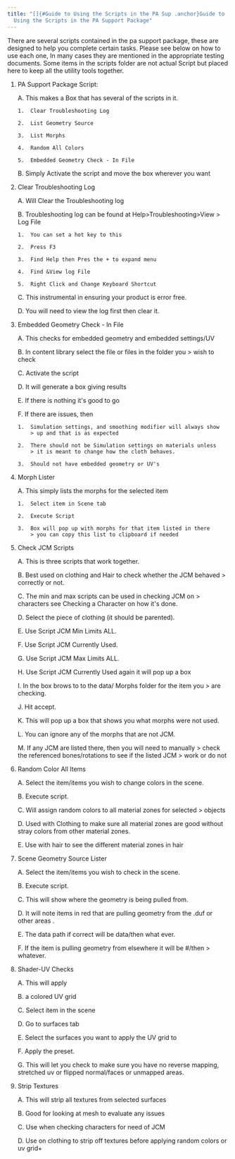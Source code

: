```yaml
---
title: "[]{#Guide to Using the Scripts in the PA Sup .anchor}Guide to
  Using the Scripts in the PA Support Package"
---
```


There are several scripts contained in the pa support package, these are
designed to help you complete certain tasks. Please see below on how to
use each one, In many cases they are mentioned in the appropriate
testing documents. Some items in the scripts folder are not actual
Script but placed here to keep all the utility tools together.

1.  PA Support Package Script:

    A.  This makes a Box that has several of the scripts in it.

        1.  Clear Troubleshooting Log

        2.  List Geometry Source

        3.  List Morphs

        4.  Random All Colors

        5.  Embedded Geometry Check - In File

    B.  Simply Activate the script and move the box wherever you want

2.  Clear Troubleshooting Log

    A.  Will Clear the Troubleshooting log

    B.  Troubleshooting log can be found at Help\>Troubleshooting\>View
        > Log File

        1.  You can set a hot key to this

        2.  Press F3

        3.  Find Help then Pres the + to expand menu

        4.  Find &View log File

        5.  Right Click and Change Keyboard Shortcut

    C.  This instrumental in ensuring your product is error free.

    D.  You will need to view the log first then clear it.

3.  Embedded Geometry Check - In File

    A.  This checks for embedded geometry and embedded settings/UV

    B.  In content library select the file or files in the folder you
        > wish to check

    C.  Activate the script

    D.  It will generate a box giving results

    E.  If there is nothing it's good to go

    F.  If there are issues, then

        1.  Simulation settings, and smoothing modifier will always show
            > up and that is as expected

        2.  There should not be Simulation settings on materials unless
            > it is meant to change how the cloth behaves.

        3.  Should not have embedded geometry or UV's

4.  Morph Lister

    A.  This simply lists the morphs for the selected item

        1.  Select item in Scene tab

        2.  Execute Script

        3.  Box will pop up with morphs for that item listed in there
            > you can copy this list to clipboard if needed

5.  Check JCM Scripts

    A.  This is three scripts that work together.

    B.  Best used on clothing and Hair to check whether the JCM behaved
        > correctly or not.

    C.  The min and max scripts can be used in checking JCM on
        > characters see Checking a Character on how it's done.

    D.  Select the piece of clothing (it should be parented).

    E.  Use Script JCM Min Limits ALL.

    F.  Use Script JCM Currently Used.

    G.  Use Script JCM Max Limits ALL.

    H.  Use Script JCM Currently Used again it will pop up a box

    I.  In the box brows to to the data/ Morphs folder for the item you
        > are checking.

    J.  Hit accept.

    K.  This will pop up a box that shows you what morphs were not used.

    L.  You can ignore any of the morphs that are not JCM.

    M.  If any JCM are listed there, then you will need to manually
        > check the referenced bones/rotations to see if the listed JCM
        > work or do not

6.  Random Color All Items

    A.  Select the item/items you wish to change colors in the scene.

    B.  Execute script.

    C.  Will assign random colors to all material zones for selected
        > objects

    D.  Used with Clothing to make sure all material zones are good
        without stray colors from other material zones.

    E.  Use with hair to see the different material zones in hair

7.  Scene Geometry Source Lister

    A.  Select the item/items you wish to check in the scene.

    B.  Execute script.

    C.  This will show where the geometry is being pulled from.

    D.  It will note items in red that are pulling geometry from the
        .duf or other areas .

    E.  The data path if correct will be data/then what ever.

    F.  If the item is pulling geometry from elsewhere it will be #/then
        > whatever.

8.  Shader-UV Checks

    A.  This will apply

    B.  a colored UV grid

    C.  Select item in the scene

    D.  Go to surfaces tab

    E.  Select the surfaces you want to apply the UV grid to

    F.  Apply the preset.

    G.  This will let you check to make sure you have no reverse
        mapping, stretched uv or flipped normal/faces or unmapped areas.

9.  Strip Textures

    A.  This will strip all textures from selected surfaces

    B.  Good for looking at mesh to evaluate any issues

    C.  Use when checking characters for need of JCM

    D.  Use on clothing to strip off textures before applying random
        colors or uv grid+
